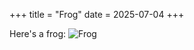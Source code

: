+++
title = "Frog"
date = 2025-07-04
+++

Here's a frog: ![Frog](https://cdn.pixabay.com/photo/2012/12/13/18/50/frog-69813_960_720.jpg "Frog")
